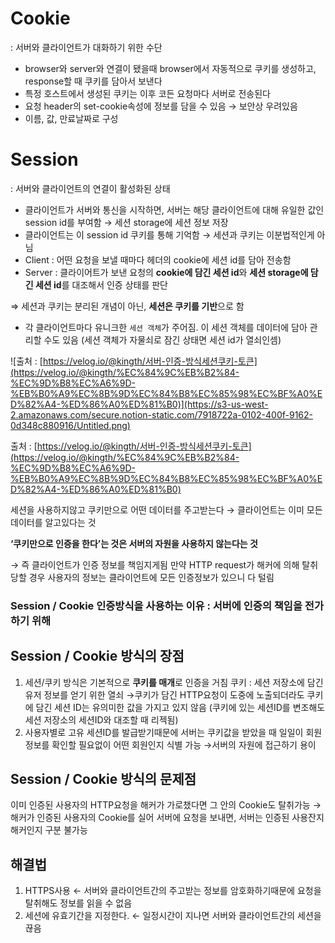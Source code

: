 # Cookie

: 서버와 클라이언트가 대화하기 위한 수단

- browser와 server와 연결이 됐을때 browser에서 자동적으로 쿠키를 생성하고, response할 때 쿠키를 담아서 보낸다
- 특정 호스트에서 생성된 쿠키는 이후 코든 요청마다 서버로 전송된다
- 요청 header의 set-cookie속성에 정보를 담을 수 있음 → 보안상 우려있음
- 이름, 값, 만료날짜로 구성

# Session

: 서버와 클라이언트의 연결이 활성화된 상태

- 클라이언트가 서버와 통신을 시작하면, 서버는 해당 클라이언트에 대해 유일한 값인 session id를 부여함 → 세션 storage에 세션 정보 저장
- 클라이언트는 이 session id 쿠키를 통해 기억함 → 세션과 쿠키는 이분법적인게 아님
- Client : 어떤 요청을 보낼 때마다 헤더의 cookie에 세션 id를 담아 전송함
- Server : 클라이어트가 보낸 요청의 **cookie에 담긴 세션 id**와 **세션 storage에 담긴 세션 id**를 대조해서 인증 상태를 판단

⇒ 세션과 쿠키는 분리된 개념이 아닌, **세션은 쿠키를 기반**으로 함

- 각 클라이언트마다 유니크한 `세션 객체`가 주어짐. 이 세션 객체를 데이터에 담아 관리할 수도 있음
(세션 객체가 자물쇠로 잠긴 상태면 세션 id가 열쇠인셈)

![출처 : [https://velog.io/@kingth/서버-인증-방식세션쿠키-토큰](https://velog.io/@kingth/%EC%84%9C%EB%B2%84-%EC%9D%B8%EC%A6%9D-%EB%B0%A9%EC%8B%9D%EC%84%B8%EC%85%98%EC%BF%A0%ED%82%A4-%ED%86%A0%ED%81%B0)](https://s3-us-west-2.amazonaws.com/secure.notion-static.com/7918722a-0102-400f-9162-0d348c880916/Untitled.png)

출처 : [https://velog.io/@kingth/서버-인증-방식세션쿠키-토큰](https://velog.io/@kingth/%EC%84%9C%EB%B2%84-%EC%9D%B8%EC%A6%9D-%EB%B0%A9%EC%8B%9D%EC%84%B8%EC%85%98%EC%BF%A0%ED%82%A4-%ED%86%A0%ED%81%B0)

세션을 사용하지않고 쿠키만으로 어떤 데이터를 주고받는다 
→ 클라이언트는 이미 모든 데이터를 알고있다는 것

**‘쿠키만으로 인증을 한다’는 것은 서버의 자원을 사용하지 않는다는 것**

→ 즉 클라이언트가 인증 정보를 책임지게됨
  만약 HTTP request가 해커에 의해 탈취당할 경우 사용자의 정보는 클라이언트에 모든 인증정보가 있으니 다 털림 

### Session / Cookie 인증방식을 사용하는 이유 : 서버에 인증의 책임을 전가하기 위해

## Session / Cookie 방식의 장점

1. 세션/쿠키 방식은 기본적으로 **쿠키를 매개**로 인증을 거침
쿠키 : 세션 저장소에 담긴 유저 정보를 얻기 위한 열쇠
→쿠키가 담긴 HTTP요청이 도중에 노출되더라도 쿠키에 담긴 세션 ID는 유의미한 값을 가지고 있지 않음 (쿠키에 있는 세션ID를 변조해도 세션 저장소의 세션ID와 대조할 때 리젝됨)
2. 사용자별로 고유 세션ID를 발급받기때문에 서버는 쿠키값을 받았을 때 일일이 회원정보를 확인할 필요없이 어떤 회원인지 식별 가능 →서버의 자원에 접근하기 용이

## Session / Cookie 방식의 문제점

이미 인증된 사용자의 HTTP요청을 해커가 가로챘다면 그 안의 Cookie도 탈취가능 
→ 해커가 인증된 사용자의 Cookie를 실어 서버에 요청을 보내면, 서버는 인증된 사용잔지 해커인지 구분 불가능

## 해결법

1. HTTPS사용 ← 서버와 클라이언트간의 주고받는 정보를 암호화하기때문에 요청을 탈취해도 정보를 읽을 수 없음
2. 세션에 유효기간을 지정한다. ← 일정시간이 지나면 서버와 클라이언트간의 세션을 끊음
